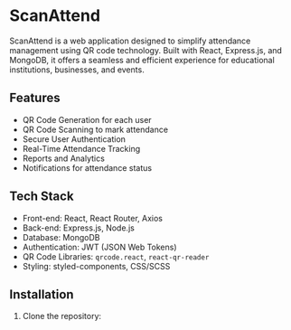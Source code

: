 # ScanAttend

ScanAttend is a web application designed to simplify attendance management using QR code technology. Built with React, Express.js, and MongoDB, it offers a seamless and efficient experience for educational institutions, businesses, and events.

## Features

- QR Code Generation for each user
- QR Code Scanning to mark attendance
- Secure User Authentication
- Real-Time Attendance Tracking
- Reports and Analytics
- Notifications for attendance status

## Tech Stack

- Front-end: React, React Router, Axios
- Back-end: Express.js, Node.js
- Database: MongoDB
- Authentication: JWT (JSON Web Tokens)
- QR Code Libraries: `qrcode.react`, `react-qr-reader`
- Styling: styled-components, CSS/SCSS

## Installation

1. Clone the repository:

